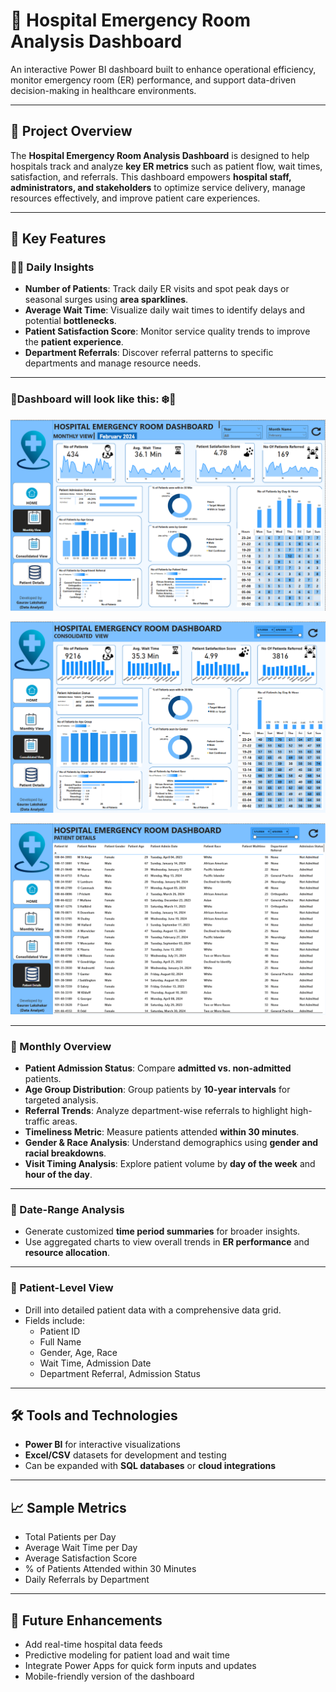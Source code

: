 # 🏥 Hospital Emergency Room Analysis Dashboard

An interactive Power BI dashboard built to enhance operational efficiency, monitor emergency room (ER) performance, and support data-driven decision-making in healthcare environments.

---

## 📝 Project Overview  
The **Hospital Emergency Room Analysis Dashboard** is designed to help hospitals track and analyze **key ER metrics** such as patient flow, wait times, satisfaction, and referrals. This dashboard empowers **hospital staff, administrators, and stakeholders** to optimize service delivery, manage resources effectively, and improve patient care experiences.

---

## 🌟 Key Features  

### 👨‍⚕️ Daily Insights  
- **Number of Patients**: Track daily ER visits and spot peak days or seasonal surges using **area sparklines**.  
- **Average Wait Time**: Visualize daily wait times to identify delays and potential **bottlenecks**.  
- **Patient Satisfaction Score**: Monitor service quality trends to improve the **patient experience**.  
- **Department Referrals**: Discover referral patterns to specific departments and manage resource needs.

---

### 📍Dashboard will look like this: ❄️🥀
![image](https://github.com/gauravlakshakar/Hospitality-Emergency-Room-Dashboard/blob/main/h2.PNG)

![image](https://github.com/gauravlakshakar/Hospitality-Emergency-Room-Dashboard/blob/main/h3.PNG)

![image](https://github.com/gauravlakshakar/Hospitality-Emergency-Room-Dashboard/blob/main/h4.PNG)

---

### 📆 Monthly Overview  
- **Patient Admission Status**: Compare **admitted vs. non-admitted** patients.  
- **Age Group Distribution**: Group patients by **10-year intervals** for targeted analysis.  
- **Referral Trends**: Analyze department-wise referrals to highlight high-traffic areas.  
- **Timeliness Metric**: Measure patients attended **within 30 minutes**.  
- **Gender & Race Analysis**: Understand demographics using **gender and racial breakdowns**.  
- **Visit Timing Analysis**: Explore patient volume by **day of the week** and **hour of the day**.

---

### 📅 Date-Range Analysis  
- Generate customized **time period summaries** for broader insights.  
- Use aggregated charts to view overall trends in **ER performance** and **resource allocation**.

---

### 🧾 Patient-Level View  
- Drill into detailed patient data with a comprehensive data grid.  
- Fields include:  
  - Patient ID  
  - Full Name  
  - Gender, Age, Race  
  - Wait Time, Admission Date  
  - Department Referral, Admission Status

---

## 🛠️ Tools and Technologies  
- **Power BI** for interactive visualizations  
- **Excel/CSV** datasets for development and testing  
- Can be expanded with **SQL databases** or **cloud integrations**  

---

## 📈 Sample Metrics  
- Total Patients per Day  
- Average Wait Time per Day  
- Average Satisfaction Score  
- % of Patients Attended within 30 Minutes  
- Daily Referrals by Department

---

## 🚀 Future Enhancements  
- Add real-time hospital data feeds  
- Predictive modeling for patient load and wait time  
- Integrate Power Apps for quick form inputs and updates  
- Mobile-friendly version of the dashboard  

